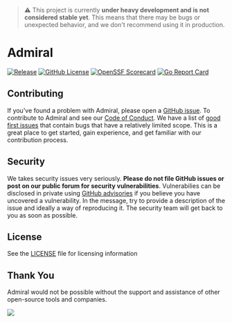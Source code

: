 > :warning: This project is currently **under heavy development and is not considered stable yet**. This means that there may be bugs or unexpected behavior, and we don't recommend using it in production.

# Admiral

[![Release](https://img.shields.io/github/v/release/mberwanger/admiral?style=flat-square)](https://github.com/mberwanger/admiral/releases/latest)
[![GitHub License](https://img.shields.io/github/license/mberwanger/admiral?style=flat-square)](https://github.com/mberwanger/admiral/blob/master/LICENSE)
[![OpenSSF Scorecard](https://api.scorecard.dev/projects/github.com/mberwanger/admiral/badge?style=flat-square)](https://scorecard.dev/viewer/?uri=github.com/mberwanger/admiral)
[![Go Report Card](https://goreportcard.com/badge/github.com/mberwanger/admiral?style=flat-square)](https://goreportcard.com/report/github.com/mberwanger/admiral)

## Contributing

If you've found a problem with Admiral, please open a [GitHub issue](https://github.com/mberwanger/admiral/issues/new/choose). To contribute to Admiral and see our [Code of Conduct](https://github.com/mberwanger/admiral/tree/master/.github/CODE_OF_CONDUCT.md). We have a list of [good first issues](https://github.com/mberwanger/admiral/labels/contributor-program) that contain bugs that have a relatively limited scope. This is a great place to get started, gain experience, and get familiar with our contribution process.

## Security

We takes security issues very seriously. **Please do not file GitHub issues or post on our public forum for security vulnerabilities**. Vulnerabilies can be disclosed in private using [GitHub advisories](https://github.com/mberwanger/admiral/security) if you believe you have uncovered a vulnerability. In the message, try to provide a description of the issue and ideally a way of reproducing it. The security team will get back to you as soon as possible.

## License

See the [LICENSE](https://github.com/mberwanger/admiral/tree/master/LICENSE) file for licensing information

## Thank You

Admiral would not be possible without the support and assistance of other open-source tools and companies.

<a href="https://github.com/mberwanger/admiral/graphs/contributors">
  <img src="https://contrib.rocks/image?repo=mberwanger/admiral"/>
</a>